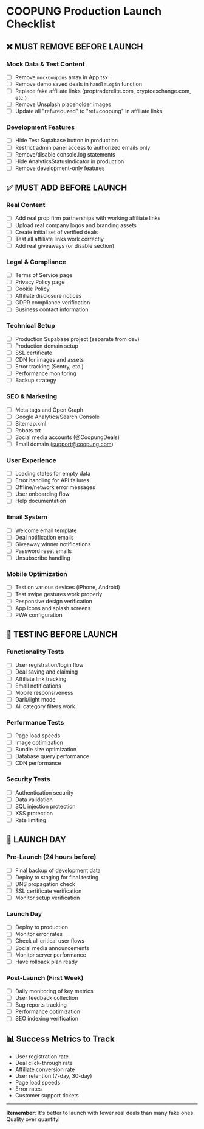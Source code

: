 # COOPUNG Production Launch Checklist

## ❌ MUST REMOVE BEFORE LAUNCH

### Mock Data & Test Content
- [ ] Remove `mockCoupons` array in App.tsx 
- [ ] Remove demo saved deals in `handleLogin` function
- [ ] Replace fake affiliate links (proptraderelite.com, cryptoexchange.com, etc.)
- [ ] Remove Unsplash placeholder images
- [ ] Update all "ref=reduzed" to "ref=coopung" in affiliate links

### Development Features
- [ ] Hide Test Supabase button in production
- [ ] Restrict admin panel access to authorized emails only
- [ ] Remove/disable console.log statements
- [ ] Hide AnalyticsStatusIndicator in production
- [ ] Remove development-only features

## ✅ MUST ADD BEFORE LAUNCH

### Real Content
- [ ] Add real prop firm partnerships with working affiliate links
- [ ] Upload real company logos and branding assets
- [ ] Create initial set of verified deals
- [ ] Test all affiliate links work correctly
- [ ] Add real giveaways (or disable section)

### Legal & Compliance
- [ ] Terms of Service page
- [ ] Privacy Policy page
- [ ] Cookie Policy
- [ ] Affiliate disclosure notices
- [ ] GDPR compliance verification
- [ ] Business contact information

### Technical Setup
- [ ] Production Supabase project (separate from dev)
- [ ] Production domain setup
- [ ] SSL certificate
- [ ] CDN for images and assets
- [ ] Error tracking (Sentry, etc.)
- [ ] Performance monitoring
- [ ] Backup strategy

### SEO & Marketing
- [ ] Meta tags and Open Graph
- [ ] Google Analytics/Search Console
- [ ] Sitemap.xml
- [ ] Robots.txt
- [ ] Social media accounts (@CoopungDeals)
- [ ] Email domain (support@coopung.com)

### User Experience
- [ ] Loading states for empty data
- [ ] Error handling for API failures
- [ ] Offline/network error messages
- [ ] User onboarding flow
- [ ] Help documentation

### Email System
- [ ] Welcome email template
- [ ] Deal notification emails
- [ ] Giveaway winner notifications
- [ ] Password reset emails
- [ ] Unsubscribe handling

### Mobile Optimization
- [ ] Test on various devices (iPhone, Android)
- [ ] Test swipe gestures work properly
- [ ] Responsive design verification
- [ ] App icons and splash screens
- [ ] PWA configuration

## 🧪 TESTING BEFORE LAUNCH

### Functionality Tests
- [ ] User registration/login flow
- [ ] Deal saving and claiming
- [ ] Affiliate link tracking
- [ ] Email notifications
- [ ] Mobile responsiveness
- [ ] Dark/light mode
- [ ] All category filters work

### Performance Tests
- [ ] Page load speeds
- [ ] Image optimization
- [ ] Bundle size optimization
- [ ] Database query performance
- [ ] CDN performance

### Security Tests
- [ ] Authentication security
- [ ] Data validation
- [ ] SQL injection protection
- [ ] XSS protection
- [ ] Rate limiting

## 🚀 LAUNCH DAY

### Pre-Launch (24 hours before)
- [ ] Final backup of development data
- [ ] Deploy to staging for final testing
- [ ] DNS propagation check
- [ ] SSL certificate verification
- [ ] Monitor setup verification

### Launch Day
- [ ] Deploy to production
- [ ] Monitor error rates
- [ ] Check all critical user flows
- [ ] Social media announcements
- [ ] Monitor server performance
- [ ] Have rollback plan ready

### Post-Launch (First Week)
- [ ] Daily monitoring of key metrics
- [ ] User feedback collection
- [ ] Bug reports tracking
- [ ] Performance optimization
- [ ] SEO indexing verification

## 📊 Success Metrics to Track

- User registration rate
- Deal click-through rate
- Affiliate conversion rate
- User retention (7-day, 30-day)
- Page load speeds
- Error rates
- Customer support tickets

---

**Remember**: It's better to launch with fewer real deals than many fake ones. Quality over quantity!